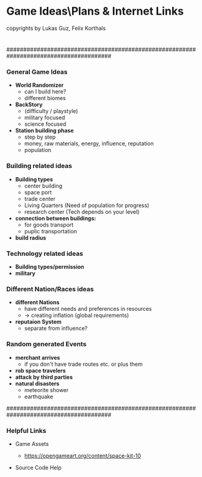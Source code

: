 # Game Ideas\Plans & Internet Links

copyrights by Lukas Guz, Felix Korthals
#
#######################################################################################
### General Game Ideas

- **World Randomizer**
   * can I build here?
   * different biomes
- **BackStory**
   * (difficulty / playstyle)
   * military focused
   * science focused
- **Station building phase**
   * step by step
   * money, raw materials, energy, influence, reputation
   * population

### Building related ideas
- **Building types**
   * center building
   * space port
   * trade center
   * Living Quarters (Need of population for progress)
   * research center (Tech depends on your level)
- **connection between buildings:**
    * for goods transport
    * puplic transportation
- **build radius**

### Technology related ideas
- **Building types/permission**
- **military**

### Different Nation/Races ideas
- **different Nations**
   * have different needs and preferences in resources
   * -> creating inflation (global requirements)
- **reputaion System**
   * separate from influence?

### Random generated Events
- **merchant arrives**
   * if you don't have trade routes etc. or plus them
- **rob space travelers**  
- **attack by third parties**  
- **natural disasters**
   * meteorite shower
   * earthquake

#######################################################################################

### Helpful Links
- Game Assets
   * https://opengameart.org/content/space-kit-10

- Source Code Help
